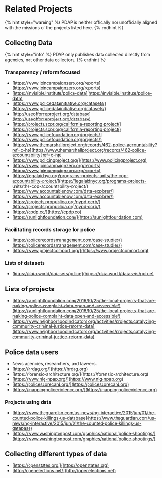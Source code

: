 # Related Projects

{% hint style="warning" %}
PDAP is neither officially nor unofficially aligned with the missions of the projects listed here.
{% endhint %}

## Collecting Data

{% hint style="info" %}
PDAP only publishes data collected directly from agencies, not other data collectors.
{% endhint %}

### Transparency / reform focused

* [https://www.joincampaignzero.org/reports](https://www.joincampaignzero.org/reports)
* [https://invisible.institute/police-data](https://invisible.institute/police-data)
* [https://www.policedatainitiative.org/datasets/](https://www.policedatainitiative.org/datasets/)
* [http://useofforceproject.org/database](http://useofforceproject.org/database)
* [https://projects.scpr.org/california-reporting-project/](https://projects.scpr.org/california-reporting-project/)
* [https://www.policefoundation.org/projects/](https://www.policefoundation.org/projects/)
* [https://www.themarshallproject.org/records/462-police-accountability?ref=c-hp](https://www.themarshallproject.org/records/462-police-accountability?ref=c-hp)
* [https://www.policingproject.org/](https://www.policingproject.org)
* [https://www.joincampaignzero.org/reports](https://www.joincampaignzero.org/reports)
* [https://legalaidnyc.org/programs-projects-units/the-cop-accountability-project/](https://legalaidnyc.org/programs-projects-units/the-cop-accountability-project/)
* [https://www.accountablenow.com/data-explorer/](https://www.accountablenow.com/data-explorer/)
* [https://projects.propublica.org/nypd-ccrb/](https://projects.propublica.org/nypd-ccrb/)
* [https://cpdp.co/](https://cpdp.co)
* [https://sunlightfoundation.com/](https://sunlightfoundation.com)

### Facilitating records storage for police

* [https://policerecordsmanagement.com/case-studies/](https://policerecordsmanagement.com/case-studies/)
* [https://www.projectcomport.org/](https://www.projectcomport.org)

### Lists of datasets

* [https://data.world/datasets/police](https://data.world/datasets/police)

## Lists of projects

* [https://sunlightfoundation.com/2016/10/25/the-local-projects-that-are-making-police-complaint-data-open-and-accessible/](https://sunlightfoundation.com/2016/10/25/the-local-projects-that-are-making-police-complaint-data-open-and-accessible/)
* [https://www.neighborhoodindicators.org/activities/projects/catalyzing-community-criminal-justice-reform-data](https://www.neighborhoodindicators.org/activities/projects/catalyzing-community-criminal-justice-reform-data)

## Police data users

* News agencies, researchers, and lawyers.
* [https://hrdag.org/](https://hrdag.org)
* [https://forensic-architecture.org/](https://forensic-architecture.org)
* [https://www.nlg-npap.org/](https://www.nlg-npap.org)
* [https://policescorecard.org/](https://policescorecard.org)
* [https://mappingpoliceviolence.org/](https://mappingpoliceviolence.org)

### Projects using data

* [https://www.theguardian.com/us-news/ng-interactive/2015/jun/01/the-counted-police-killings-us-database](https://www.theguardian.com/us-news/ng-interactive/2015/jun/01/the-counted-police-killings-us-database)
* [https://www.washingtonpost.com/graphics/national/police-shootings/](https://www.washingtonpost.com/graphics/national/police-shootings/)

## Collecting different types of data

* [https://openstates.org/](https://openstates.org)
* [http://openelections.net/](http://openelections.net)
